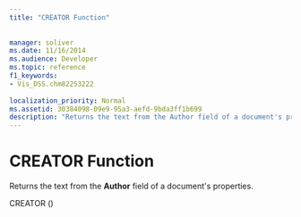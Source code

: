 ```yaml
---
title: "CREATOR Function"
 
 
manager: soliver
ms.date: 11/16/2014
ms.audience: Developer
ms.topic: reference
f1_keywords:
- Vis_DSS.chm82253222
 
localization_priority: Normal
ms.assetid: 30384098-09e9-95a3-aefd-9bda3ff1b699
description: "Returns the text from the Author field of a document's properties."
---
```


# CREATOR Function

Returns the text from the **Author** field of a document's properties. 
  
CREATOR () 
  

